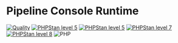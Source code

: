 Pipeline Console Runtime
===


[![Quality](https://github.com/php-etl/pipeline/actions/workflows/quality.yaml/badge.svg)](https://github.com/php-etl/pipeline/actions/workflows/quality.yaml)
[![PHPStan level 5](https://github.com/php-etl/pipeline/actions/workflows/phpstan-5.yaml/badge.svg)](https://github.com/php-etl/pipeline/actions/workflows/phpstan-5.yaml)
[![PHPStan level 5](https://github.com/php-etl/pipeline/actions/workflows/phpstan-6.yaml/badge.svg)](https://github.com/php-etl/pipeline/actions/workflows/phpstan-6.yaml)
[![PHPStan level 7](https://github.com/php-etl/pipeline/actions/workflows/phpstan-7.yaml/badge.svg)](https://github.com/php-etl/pipeline/actions/workflows/phpstan-7.yaml)
[![PHPStan level 8](https://github.com/php-etl/pipeline/actions/workflows/phpstan-8.yaml/badge.svg)](https://github.com/php-etl/pipeline/actions/workflows/phpstan-8.yaml)
![PHP](https://img.shields.io/packagist/php-v/php-etl/pipeline)
